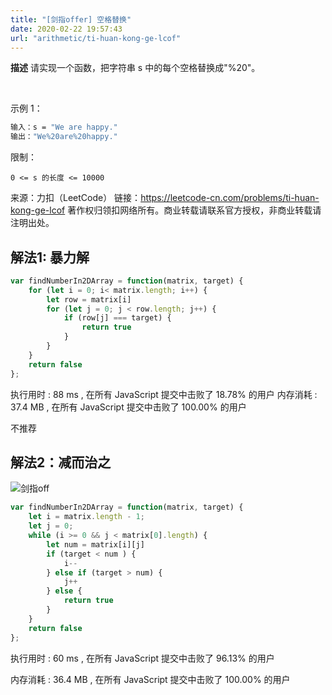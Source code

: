 ```yaml
---
title: "[剑指offer] 空格替换"
date: 2020-02-22 19:57:43
url: "arithmetic/ti-huan-kong-ge-lcof"
---
```


**描述** 请实现一个函数，把字符串 s 中的每个空格替换成"%20"。

 

示例 1：
```bash
输入：s = "We are happy."
输出："We%20are%20happy."
```

限制：
```
0 <= s 的长度 <= 10000
```
来源：力扣（LeetCode）
链接：https://leetcode-cn.com/problems/ti-huan-kong-ge-lcof
著作权归领扣网络所有。商业转载请联系官方授权，非商业转载请注明出处。

<!--more-->


## 解法1: 暴力解

```js
var findNumberIn2DArray = function(matrix, target) {
    for (let i = 0; i< matrix.length; i++) {
        let row = matrix[i]
        for (let j = 0; j < row.length; j++) {
            if (row[j] === target) {
                return true
            }
        }
    }
    return false
};
```

执行用时 :
88 ms
, 在所有 JavaScript 提交中击败了
18.78%
的用户
内存消耗 :
37.4 MB
, 在所有 JavaScript 提交中击败了
100.00%
的用户

不推荐

## 解法2：减而治之

![剑指off](/images/er-wei-shu-zu-zhong-de-cha-zhao-lcof1.jpg)

```js
var findNumberIn2DArray = function(matrix, target) {
    let i = matrix.length - 1;
    let j = 0;
    while (i >= 0 && j < matrix[0].length) {
        let num = matrix[i][j]
        if (target < num ) {
            i--
        } else if (target > num) {
            j++
        } else {
            return true
        }
    }
    return false
};
```

执行用时 :
60 ms
, 在所有 JavaScript 提交中击败了
96.13%
的用户

内存消耗 :
36.4 MB
, 在所有 JavaScript 提交中击败了
100.00%
的用户